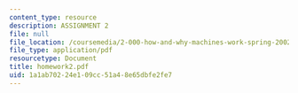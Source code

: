 ```yaml
---
content_type: resource
description: ASSIGNMENT 2
file: null
file_location: /coursemedia/2-000-how-and-why-machines-work-spring-2002/1a1ab70224e109cc51a48e65dbfe2fe7_homework2.pdf
file_type: application/pdf
resourcetype: Document
title: homework2.pdf
uid: 1a1ab702-24e1-09cc-51a4-8e65dbfe2fe7
---
```

